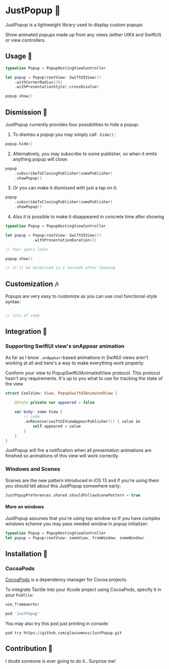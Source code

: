 # JustPopup 🤩

JustPopup is a lightweight library used to display custom popups 

Show animated popups made up from any views (either UIKit and SwiftUI) or view controllers. 

## Usage 🌈

```swift
typealias Popup = PopupHostingViewController

let popup = Popup(rootView: SwiftUIView())
    .withCornerRadius(20)
    .withPresentationStyle(.crossDisolve)

popup.show()
```

## Dismission 🖕

JustPopup currently provides four possibilities to hide a popup: 

1. To dismiss a popup you may simply call  `.hide()` :

```swift
popup.hide()
```

2.  Alternatively, you may subscribe to some publisher, so when it emits anything popup will close:

```swift
popup      
    .subscribeToClosingPublisher(somePublisher)
    .showPopup()
```

3. Or you can make it dismissed with just a tap on it:

```swift
popup      
    .subscribeToClosingPublisher(somePublisher)
    .showPopup()
```

4. Also it is possible to make it disappeared in concrete time after showing

```swift
typealias Popup = PopupHostingViewController

let popup = Popup(rootView: SwiftUIView()) 
            .withPresentationDuration(2)

// four years later

popup.show()

// it'll be dismissed in 2 seconds after showing
```

## Customization 🎶

Popups are very easy to customize as you can use cool functional-style syntax:

```swift

// lots of code

```

## Integration 🤝

### Supporting SwiftUI view's onAppear animation

As far as I know  `.onAppear`-based animations in SwiftUI views aren't working at all and here's a way to make everything work properly:

Conform your view to PopupSwiftUIAnimatedView protocol. This protocol hasn't any requirements. It's up to you what to use for tracking the state of the view 

```swift
struct CoolView: View, PopupSwiftUIAnimatedView {

    @State private var appeared = false
    
    var body: some View {
        // code
        .onReceive(swiftUIViewAppearPublisher()) { value in
            self.appeared = value
        }        
    }
}
```

JustPopup will fire a notification when all presentation animations are finished so animations of this view will work correctly.


### Windows and Scenes

Scenes are the new pattern introduced in iOS 13 and if you're using them you should tell about this JustPopup somewhere early:

```swift
JustPopupPreferences.shared.shouldFollowScenePattern = true
```

#### More on windows

JustPopup assumes that you're using top window so If you have complex windows scheme you may pass needed window in popup initializer:

```swift
typealias Popup = PopupHostingViewController
let popup = Popup(rootView: someView, fromWindow: someWindow)
```

## Installation 🔧

### CocoaPods

[CocoaPods](http://cocoapods.org) is a dependency manager for Cocoa projects.

To integrate Tactile into your Xcode project using CocoaPods, specify it in your `Podfile`:

```ruby
use_frameworks!

pod 'JustPopup'
```

You may also try this pod just printing in console:

```
pod try https://github.com/glassomoss/JustPopup.git
```

## Contribution 💅

I doubt someone is ever going to do it.. Surprise me!
